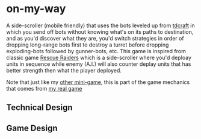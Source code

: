# on-my-way
A side-scroller (mobile friendly) that uses the bots leveled up from [tdcraft][1] in which you send off bots without knowing what's on its paths to destination, and as you'd discover what they are, you'd switch strategies in order of dropping long-range bots first to destroy a turret before dropping exploding-bots followed by gunner-bots, etc.  This game is inspired from classic game [Rescue Raiders][1] which is a side-scroller where you'd deploay units in sequence while enemy (A.I.) will also counter deplay units that has better strength then what the player deployed.

Note that just like my [other mini-game][3], this is part of the game mechanics that comes from [my real game][1]

[1]: https://github.com/HidekiAI/tdcraft-godot
[2]: https://en.wikipedia.org/wiki/Rescue_Raiders
[3]: https://github.com/HidekiAI/router-game

## Technical Design

## Game Design
